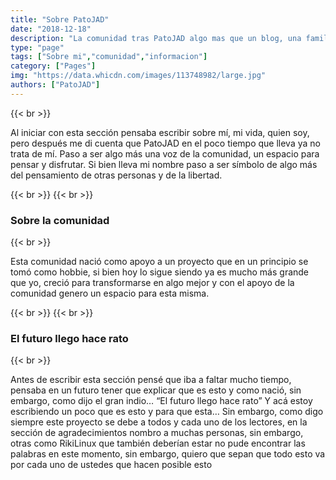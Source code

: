 ```yaml
---
title: "Sobre PatoJAD"
date: "2018-12-18"
description: "La comunidad tras PatoJAD algo mas que un blog, una familia"
type: "page"
tags: ["Sobre mi","comunidad","informacion"]
category: ["Pages"]
img: "https://data.whicdn.com/images/113748982/large.jpg"
authors: ["PatoJAD"]
---
```


{{< br >}}

Al iniciar con esta sección pensaba escribir sobre mí, mi vida, quien soy, pero después me di cuenta que PatoJAD en el poco tiempo que lleva ya no trata de mí. Paso a ser algo más una voz de la comunidad, un espacio para pensar y disfrutar. Si bien lleva mi nombre paso a ser símbolo de algo más del pensamiento de otras personas y de la libertad.

{{< br >}}
{{< br >}}

### Sobre la comunidad

{{< br >}}

Esta comunidad nació como apoyo a un proyecto que en un principio se tomó como hobbie, si bien hoy lo sigue siendo ya es mucho más grande que yo, creció para transformarse en algo mejor y con el apoyo de la comunidad genero un espacio para esta misma.

{{< br >}}
{{< br >}}

### El futuro llego hace rato

{{< br >}}

Antes de escribir esta sección pensé que iba a faltar mucho tiempo, pensaba en un futuro tener que explicar que es esto y como nació, sin embargo, como dijo el gran indio… “El futuro llego hace rato” Y acá estoy escribiendo un poco que es esto y para que esta… Sin embargo, como digo siempre este proyecto se debe a todos y cada uno de los lectores, en la sección de agradecimientos nombro a muchas personas, sin embargo, otras como RikiLinux que también deberían estar no pude encontrar las palabras en este momento, sin embargo, quiero que sepan que todo esto va por cada uno de ustedes que hacen posible esto
